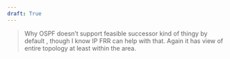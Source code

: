 ```yaml
---
draft: True
---
```

> Why OSPF doesn’t support feasible successor kind of thingy by default , though I know IP FRR can help with that. Again it has view of entire topology at least within the area.

